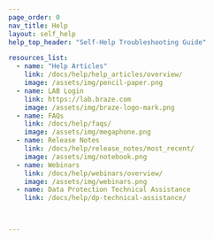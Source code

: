 ```yaml
---
page_order: 0
nav_title: Help
layout: self_help
help_top_header: "Self-Help Troubleshooting Guide"

resources_list:
  - name: "Help Articles"
    link: /docs/help/help_articles/overview/
    image: /assets/img/pencil-paper.png
  - name: LAB Login
    link: https://lab.braze.com
    image: /assets/img/braze-logo-mark.png
  - name: FAQs
    link: /docs/help/faqs/
    image: /assets/img/megaphone.png
  - name: Release Notes
    link: /docs/help/release_notes/most_recent/
    image: /assets/img/notebook.png
  - name: Webinars
    link: /docs/help/webinars/overview/
    image: /assets/img/webinars.png
  - name: Data Protection Technical Assistance
    link: /docs/help/dp-technical-assistance/



---
```

